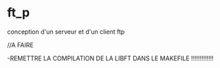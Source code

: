 # ft_p
conception d'un serveur et d'un client ftp


//A FAIRE

-REMETTRE LA COMPILATION DE LA LIBFT DANS LE MAKEFILE !!!!!!!!!!!!!